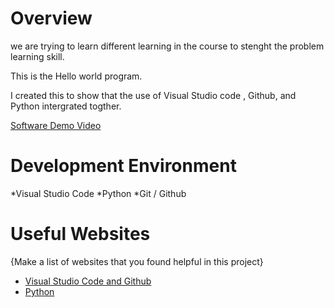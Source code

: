 # Overview

we are trying to learn different learning in the course to stenght the problem learning skill.

This is the Hello world program.

I created this to show that the use of Visual Studio code , Github, and Python intergrated togther.



[Software Demo Video](https://youtu.be/IijwMsWbPaA)

# Development Environment

*Visual Studio Code 
*Python
*Git / Github



# Useful Websites

{Make a list of websites that you found helpful in this project}
* [Visual Studio Code and Github](https://code.visualstudio.com/docs/editor/versioncontrol)
* [Python](https://web.stanford.edu/class/archive/cs/cs224n/cs224n.1194/readings/python-review.pdf)
